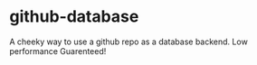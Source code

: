 # github-database
A cheeky way to use a github repo as a database backend. Low performance Guarenteed!

